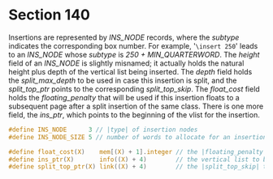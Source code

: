 # Section 140

Insertions are represented by *INS_NODE* records, where the *subtype* indicates the corresponding box number.
For example, '`\insert 250`' leads to an *INS_NODE* whose *subtype* is *250 + MIN_QUARTERWORD*.
The *height* field of an *INS_NODE* is slightly misnamed; it actually holds the natural height plus depth of the vertical list being inserted.
The *depth* field holds the *split_max_depth* to be used in case this insertion is split, and the *split_top_ptr* points to the corresponding *split_top_skip*.
The *float_cost* field holds the *floating_penalty* that will be used if this insertion floats to a subsequent page after a split insertion of the same class.
There is one more field, the *ins_ptr*, which points to the beginning of the vlist for the insertion.

```c include/constants.h
#define INS_NODE      3 // |type| of insertion nodes
#define INS_NODE_SIZE 5 // number of words to allocate for an insertion
```

```c include/datastructures.h
#define float_cost(X)    mem[(X) + 1].integer // the |floating_penalty| to be used
#define ins_ptr(X)       info((X) + 4)        // the vertical list to be inserted
#define split_top_ptr(X) link((X) + 4)        // the |split_top_skip| to be used
```
